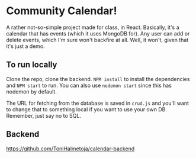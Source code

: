 # Community Calendar!

A rather not-so-simple project made for class, in React. Basically, it's a calendar that has events (which it uses MongoDB for). Any user can add or delete events, which I'm sure won't backfire at all. Well, it won't, given that it's just a demo.

## To run locally

Clone the repo, clone the backend. `NPM install` to install the dependencies and `NPM start` to run. You can also use `nodemon start` since this has nodemon by default.

The URL for fetching from the database is saved in `crud.js` and you'll want to change that to something local if you want to use your own DB. Remember, just say no to SQL.

## Backend

https://github.com/ToniHalmetoja/calendar-backend
